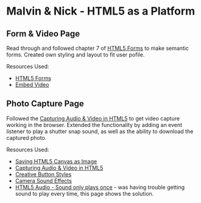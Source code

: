# Malvin & Nick - HTML5 as a Platform

## Form & Video Page
Read through and followed chapter 7 of [HTML5 Forms](http://www.anotheruiguy.com/ux-design-dev/_book/forms/README.html) to make semantic forms. Created own styling and layout to fit user pofile.


Resources Used:
* [HTML5 Forms](http://www.anotheruiguy.com/ux-design-dev/_book/forms/README.html)
* [Embed Video](http://www.anotheruiguy.com/ux-design-dev/_book/html5/video.html)

## Photo Capture Page
Followed the [Capturing Audio & Video in HTML5](http://www.html5rocks.com/en/tutorials/getusermedia/intro/) to get video capture working in the browser. Extended the functionality by adding an event listener to play a shutter snap sound, as well as the ability to download the captured photo.

Resources Used:
* [Saving HTML5 Canvas as Image](http://weworkweplay.com/play/saving-html5-canvas-as-image/)
* [Capturing Audio & Video in HTML5](http://www.html5rocks.com/en/tutorials/getusermedia/intro/)
* [Creative Button Styles](http://tympanus.net/codrops/2013/06/13/creative-button-styles/)
* [Camera Sound Effects](http://www.soundjay.com/camera-sound-effect.html)
* [HTML5 Audio - Sound only plays once](http://stackoverflow.com/questions/9335577/html5-audio-sound-only-plays-once) - was having trouble getting sound to play every time, this page shows the solution.

